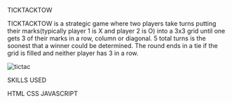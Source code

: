 TICKTACKTOW

TICKTACKTOW is a strategic game where two players take turns putting their marks(typically player 1 is X and player 2 is O) into a 3x3 grid until one gets 3 of their marks in a row, column or diagonal. 5 total turns is the soonest that a winner could be determined. The round ends in a tie if the grid is filled and neither player has 3 in a row.



![tictac](https://user-images.githubusercontent.com/25209405/175208391-0eb5ecb2-0ce9-4b2e-8e00-8bb9ecbcb2b2.jpg)











SKILLS USED

HTML
CSS
JAVASCRIPT



